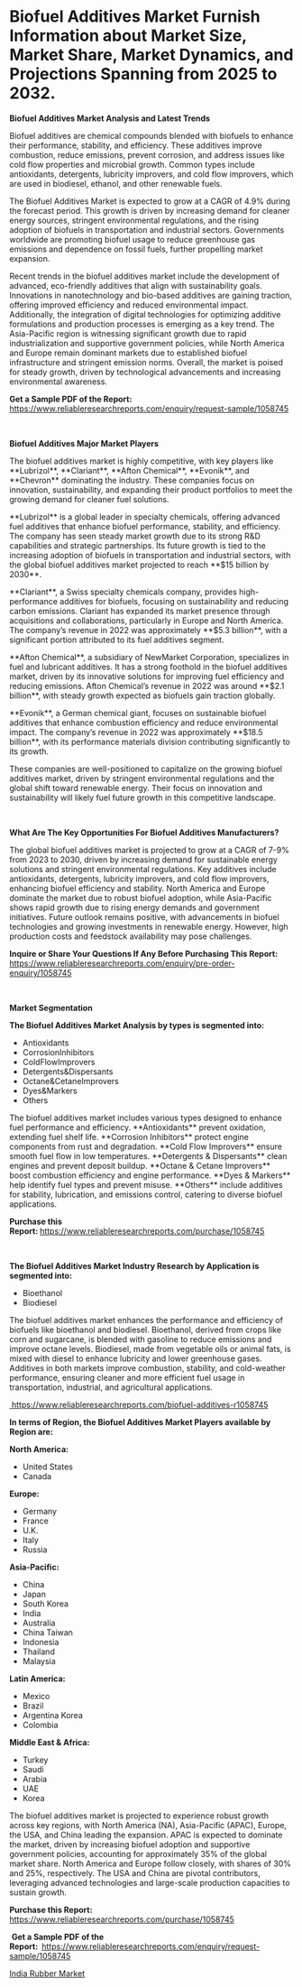 <p><h1>Biofuel Additives Market Furnish Information about Market Size, Market Share, Market Dynamics, and Projections Spanning from 2025 to 2032.</h1></p><p><strong>Biofuel Additives Market Analysis and Latest Trends</strong></p>
<p><p>Biofuel additives are chemical compounds blended with biofuels to enhance their performance, stability, and efficiency. These additives improve combustion, reduce emissions, prevent corrosion, and address issues like cold flow properties and microbial growth. Common types include antioxidants, detergents, lubricity improvers, and cold flow improvers, which are used in biodiesel, ethanol, and other renewable fuels.</p><p>The Biofuel Additives Market is expected to grow at a CAGR of 4.9% during the forecast period. This growth is driven by increasing demand for cleaner energy sources, stringent environmental regulations, and the rising adoption of biofuels in transportation and industrial sectors. Governments worldwide are promoting biofuel usage to reduce greenhouse gas emissions and dependence on fossil fuels, further propelling market expansion.</p><p>Recent trends in the biofuel additives market include the development of advanced, eco-friendly additives that align with sustainability goals. Innovations in nanotechnology and bio-based additives are gaining traction, offering improved efficiency and reduced environmental impact. Additionally, the integration of digital technologies for optimizing additive formulations and production processes is emerging as a key trend. The Asia-Pacific region is witnessing significant growth due to rapid industrialization and supportive government policies, while North America and Europe remain dominant markets due to established biofuel infrastructure and stringent emission norms. Overall, the market is poised for steady growth, driven by technological advancements and increasing environmental awareness.</p></p>
<p><strong>Get a Sample PDF of the Report:&nbsp;</strong> <a href="https://www.reliableresearchreports.com/enquiry/request-sample/1058745?utm_campaign=2009&utm_medium=2&utm_source=Github&utm_content=ia&utm_term=25012025&utm_id=biofuel-additives">https://www.reliableresearchreports.com/enquiry/request-sample/1058745</a></p>
<p>&nbsp;</p>
<p><strong>Biofuel Additives Major Market Players</strong></p>
<p><p>The biofuel additives market is highly competitive, with key players like **Lubrizol**, **Clariant**, **Afton Chemical**, **Evonik**, and **Chevron** dominating the industry. These companies focus on innovation, sustainability, and expanding their product portfolios to meet the growing demand for cleaner fuel solutions.</p><p>**Lubrizol** is a global leader in specialty chemicals, offering advanced fuel additives that enhance biofuel performance, stability, and efficiency. The company has seen steady market growth due to its strong R&D capabilities and strategic partnerships. Its future growth is tied to the increasing adoption of biofuels in transportation and industrial sectors, with the global biofuel additives market projected to reach **$15 billion by 2030**.</p><p>**Clariant**, a Swiss specialty chemicals company, provides high-performance additives for biofuels, focusing on sustainability and reducing carbon emissions. Clariant has expanded its market presence through acquisitions and collaborations, particularly in Europe and North America. The company’s revenue in 2022 was approximately **$5.3 billion**, with a significant portion attributed to its fuel additives segment.</p><p>**Afton Chemical**, a subsidiary of NewMarket Corporation, specializes in fuel and lubricant additives. It has a strong foothold in the biofuel additives market, driven by its innovative solutions for improving fuel efficiency and reducing emissions. Afton Chemical’s revenue in 2022 was around **$2.1 billion**, with steady growth expected as biofuels gain traction globally.</p><p>**Evonik**, a German chemical giant, focuses on sustainable biofuel additives that enhance combustion efficiency and reduce environmental impact. The company’s revenue in 2022 was approximately **$18.5 billion**, with its performance materials division contributing significantly to its growth.</p><p>These companies are well-positioned to capitalize on the growing biofuel additives market, driven by stringent environmental regulations and the global shift toward renewable energy. Their focus on innovation and sustainability will likely fuel future growth in this competitive landscape.</p></p>
<p>&nbsp;</p>
<p><strong>What Are The Key Opportunities For Biofuel Additives Manufacturers?</strong></p>
<p><p>The global biofuel additives market is projected to grow at a CAGR of 7-9% from 2023 to 2030, driven by increasing demand for sustainable energy solutions and stringent environmental regulations. Key additives include antioxidants, detergents, lubricity improvers, and cold flow improvers, enhancing biofuel efficiency and stability. North America and Europe dominate the market due to robust biofuel adoption, while Asia-Pacific shows rapid growth due to rising energy demands and government initiatives. Future outlook remains positive, with advancements in biofuel technologies and growing investments in renewable energy. However, high production costs and feedstock availability may pose challenges.</p></p>
<p><strong>Inquire or Share Your Questions If Any Before Purchasing This Report:</strong> <a href="https://www.reliableresearchreports.com/enquiry/pre-order-enquiry/1058745?utm_campaign=2009&utm_medium=2&utm_source=Github&utm_content=ia&utm_term=25012025&utm_id=biofuel-additives">https://www.reliableresearchreports.com/enquiry/pre-order-enquiry/1058745</a></p>
<p>&nbsp;</p>
<p><strong>Market Segmentation</strong></p>
<p><strong>The Biofuel Additives Market Analysis by types is segmented into:</strong></p>
<p><ul><li>Antioxidants</li><li>CorrosionInhibitors</li><li>ColdFlowImprovers</li><li>Detergents&Dispersants</li><li>Octane&CetaneImprovers</li><li>Dyes&Markers</li><li>Others</li></ul></p>
<p><p>The biofuel additives market includes various types designed to enhance fuel performance and efficiency. **Antioxidants** prevent oxidation, extending fuel shelf life. **Corrosion Inhibitors** protect engine components from rust and degradation. **Cold Flow Improvers** ensure smooth fuel flow in low temperatures. **Detergents & Dispersants** clean engines and prevent deposit buildup. **Octane & Cetane Improvers** boost combustion efficiency and engine performance. **Dyes & Markers** help identify fuel types and prevent misuse. **Others** include additives for stability, lubrication, and emissions control, catering to diverse biofuel applications.</p></p>
<p><strong>Purchase this Report:&nbsp;</strong><a href="https://www.reliableresearchreports.com/purchase/1058745?utm_campaign=2009&utm_medium=2&utm_source=Github&utm_content=ia&utm_term=25012025&utm_id=biofuel-additives">https://www.reliableresearchreports.com/purchase/1058745</a></p>
<p>&nbsp;</p>
<p><strong>The Biofuel Additives Market Industry Research by Application is segmented into:</strong></p>
<p><ul><li>Bioethanol</li><li>Biodiesel</li></ul></p>
<p><p>The biofuel additives market enhances the performance and efficiency of biofuels like bioethanol and biodiesel. Bioethanol, derived from crops like corn and sugarcane, is blended with gasoline to reduce emissions and improve octane levels. Biodiesel, made from vegetable oils or animal fats, is mixed with diesel to enhance lubricity and lower greenhouse gases. Additives in both markets improve combustion, stability, and cold-weather performance, ensuring cleaner and more efficient fuel usage in transportation, industrial, and agricultural applications.</p></p>
<p><a href="https://www.reliableresearchreports.com/biofuel-additives-r1058745?utm_campaign=2009&utm_medium=2&utm_source=Github&utm_content=ia&utm_term=25012025&utm_id=biofuel-additives">&nbsp;https://www.reliableresearchreports.com/biofuel-additives-r1058745</a></p>
<p><strong>In terms of Region, the Biofuel Additives Market Players available by Region are:</strong></p>
<p>
    <p> <strong> North America: </strong>
        <ul>
            <li>United States</li>
            <li>Canada</li>
        </ul>
        </p> 
    <p> <strong> Europe: </strong>
        <ul>
            <li>Germany</li>
            <li>France</li>
            <li>U.K.</li>
            <li>Italy</li>
            <li>Russia</li>
        </ul>
        </p> 
    <p> <strong> Asia-Pacific: </strong>
        <ul>
            <li>China</li>
            <li>Japan</li>
            <li>South Korea</li>
            <li>India</li>
            <li>Australia</li>
            <li>China Taiwan</li>
            <li>Indonesia</li>
            <li>Thailand</li>
            <li>Malaysia</li>
        </ul>
        </p> 
    <p> <strong> Latin America: </strong>
        <ul>
            <li>Mexico</li>
            <li>Brazil</li>
            <li>Argentina Korea</li>
            <li>Colombia</li>
        </ul>
        </p> 
    <p> <strong> Middle East & Africa: </strong>
        <ul>
            <li>Turkey</li>
            <li>Saudi</li>
            <li>Arabia</li>
            <li>UAE</li>
            <li>Korea</li>
        </ul>
    </p>
    </p>
<p><p>The biofuel additives market is projected to experience robust growth across key regions, with North America (NA), Asia-Pacific (APAC), Europe, the USA, and China leading the expansion. APAC is expected to dominate the market, driven by increasing biofuel adoption and supportive government policies, accounting for approximately 35% of the global market share. North America and Europe follow closely, with shares of 30% and 25%, respectively. The USA and China are pivotal contributors, leveraging advanced technologies and large-scale production capacities to sustain growth.</p></p>
<p><strong>Purchase this Report: </strong><a href="https://www.reliableresearchreports.com/purchase/1058745?utm_campaign=2009&utm_medium=2&utm_source=Github&utm_content=ia&utm_term=25012025&utm_id=biofuel-additives">https://www.reliableresearchreports.com/purchase/1058745</a></p>
<p>&nbsp;<strong>Get a Sample PDF of the Report:&nbsp;&nbsp;</strong><a href="https://www.reliableresearchreports.com/enquiry/request-sample/1058745?utm_campaign=2009&utm_medium=2&utm_source=Github&utm_content=ia&utm_term=25012025&utm_id=biofuel-additives">https://www.reliableresearchreports.com/enquiry/request-sample/1058745</a></p>
<p><strong></strong></p>
<p><p><a href="https://github.com/marloy8/Market-Research-Report-List-6/blob/main/india-rubber-market.md?utm_campaign=2009&utm_medium=2&utm_source=Github&utm_content=ia&utm_term=25012025&utm_id=biofuel-additives">India Rubber Market</a></p></p>